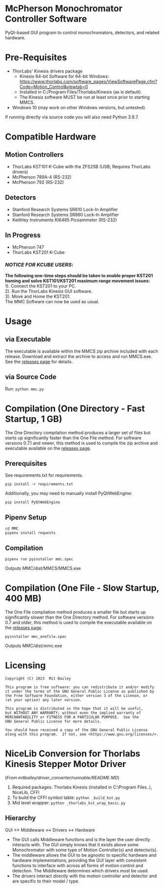 # McPherson Monochromator Controller Software

PyQt-based GUI program to control monochromators, detectors, and related hardware. 

# Pre-Requisites

- ThorLabs' Kinesis drivers package
    - Kinesis 64-bit Software for 64-bit Windows: https://www.thorlabs.com/software_pages/ViewSoftwarePage.cfm?Code=Motion_Control&viewtab=0 
    - Installed in C:/Program Files/Thorlabs/Kinesis (as is default).
    - The Kinesis software MUST be run at least once prior to starting MMCS.
- Windows 10 (may work on other Windows versions, but untested).


If running directly via source code you will also need Python 3.9.7.


# Compatible Hardware
## Motion Controllers
- ThorLabs KST101 K-Cube with the ZFS25B (USB; Requires ThorLabs drivers)
- McPherson 789A-4 (RS-232)
- McPherson 792 (RS-232)

## Detectors
- Stanford Research Systems SR810 Lock-In Amplifier
- Stanford Research Systems SR860 Lock-In Amplifier
- Keithley Instruments KI6485 Picoammeter (RS-232)

## In Progress
- McPherson 747
- ThorLabs KST201 K-Cube

### **_NOTICE FOR KCUBE USERS_**: 
**The following one-time steps should be taken to enable proper KST201 homing and solve KST101/KST201 maximum range movement issues:**  
1). Connect the KST201 to your PC.  
2). Run the ThorLabs Kinesis GUI software.  
3). Move and Home the KST201.  
The MMC Software can now be used as usual.  

# Usage
## via Executable
The executable is available within the MMCS zip archive included with each release. Download and extract the archive to access and run MMCS.exe. See the [releases page](https://github.com/mitbailey/MMC/releases) for details.  

## via Source Code
Run: `python mmc.py`   


# Compilation (One Directory - Fast Startup, 1 GB)

The One Directory compilation method produces a larger set of files but starts up significantly faster than the One File method. For software versions 0.7.1 and newer, this method is used to compile the zip archive and executable available on the [releases page](https://github.com/mitbailey/MMC/releases).

## Prerequisites
See requirements.txt for requirements.

`pip install -r requirements.txt`

Additionally, you may need to manually install PyQtWebEngine:

`pip install PyQtWebEngine`  

## Pipenv Setup
`cd MMC`  
`pipenv install requests`  

## Compilation
`pipenv run pyinstaller mmc.spec`

Outputs MMC/dist/MMCS/MMCS.exe

# Compilation (One File - Slow Startup, 400 MB)

The One File compilation method produces a smaller file but starts up significantly slower than the One Directory method. For software versions 0.7 and older, this method is used to compile the executable available on the [releases page](https://github.com/mitbailey/MMC/releases).

`pyinstaller mmc_onefile.spec`  

Outputs MMC/dist/mmc.exe

# Licensing

    Copyright (C) 2023  Mit Bailey

    This program is free software: you can redistribute it and/or modify
    it under the terms of the GNU General Public License as published by
    the Free Software Foundation, either version 3 of the License, or
    (at your option) any later version.

    This program is distributed in the hope that it will be useful,
    but WITHOUT ANY WARRANTY; without even the implied warranty of
    MERCHANTABILITY or FITNESS FOR A PARTICULAR PURPOSE.  See the
    GNU General Public License for more details.

    You should have received a copy of the GNU General Public License
    along with this program.  If not, see <https://www.gnu.org/licenses/>.

# NiceLib Conversion for Thorlabs Kinesis Stepper Motor Driver
(_From mitbailey/driver_converter/runnable/README.MD_)
1. Required packages: Thorlabs Kinesis (installed in C:\Program Files..), NiceLib, CFFI
2. To build the CFFI symbol table: `python _build_kst.py`
3. Mid level wrapper: `python _thorlabs_kst_wrap_basic.py`

## Hierarchy
GUI <-> Middleware <-> Drivers <-> Hardware
- The GUI calls Middleware functions and is the layer the user directly interacts with. The GUI simply knows that it exists above some Monochromator with some type of Motion Controller(s) and detector(s).
- The middleware allows the GUI to be agnostic to specific hardware and hardware implementations, providing the GUI layer with consistent functions to interface with across all forms of motion control and detection. The Middleware determines which drivers must be used.
- The drivers interact directly with the motion controller and detector and are specific to their model / type.